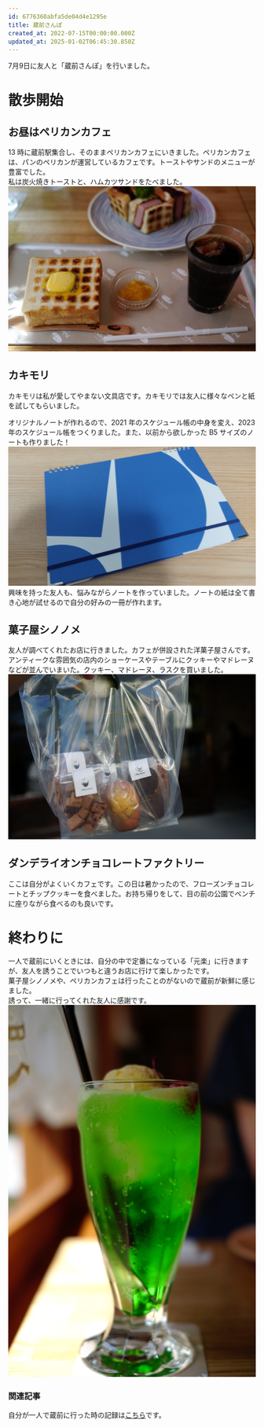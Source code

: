 ```yaml
---
id: 6776360abfa5de04d4e1295e
title: 蔵前さんぽ
created_at: 2022-07-15T00:00:00.000Z
updated_at: 2025-01-02T06:45:30.850Z
---
```


<p>7月9日に友人と「蔵前さんぽ」を行いました。</p>
<h1>散歩開始</h1>
<h2>お昼はペリカンカフェ</h2>
<p>13 時に蔵前駅集合し、そのままペリカンカフェにいきました。ペリカンカフェは、パンのペリカンが運営しているカフェです。トーストやサンドのメニューが豊富でした。<br/>
私は炭火焼きトーストと、ハムカツサンドをたべました。<br/>
<img alt="PelicanfromYukyuNextBlog.jpeg" src="PelicanfromYukyuNextBlog.jpeg"/></p>
<h2>カキモリ</h2>
<p>カキモリは私が愛してやまない文具店です。カキモリでは友人に様々なペンと紙を試してもらいました。</p>
<p>オリジナルノートが作れるので、2021 年のスケジュール帳の中身を変え、2023 年のスケジュール帳をつくりました。また、以前から欲しかった B5 サイズのノートも作りました！<br/>
<img alt="KakimoriNote.jpeg" src="KakimoriNote.jpeg"/><br/>
興味を持った友人も、悩みながらノートを作っていました。ノートの紙は全て書き心地が試せるので自分の好みの一冊が作れます。</p>
<h2>菓子屋シノノメ</h2>
<p>友人が調べてくれたお店に行きました。カフェが併設された洋菓子屋さんです。アンティークな雰囲気の店内のショーケースやテーブルにクッキーやマドレーヌなどが並んでいまいた。クッキー、マドレーヌ、ラスクを買いました。<br/>
<img alt="ShinonomefromYukyuNextBlog.jpeg" src="ShinonomefromYukyuNextBlog.jpeg"/></p>
<h2>ダンデライオンチョコレートファクトリー</h2>
<p>ここは自分がよくいくカフェです。この日は暑かったので、フローズンチョコレートとチップクッキーを食べました。お持ち帰りをして、目の前の公園でベンチに座りながら食べるのも良いです。</p>
<h1>終わりに</h1>
<p>一人で蔵前にいくときには、自分の中で定番になっている「元楽」に行きますが、友人を誘うことでいつもと違うお店に行けて楽しかったです。<br/>
菓子屋シノノメや、ペリカンカフェは行ったことのがないので蔵前が新鮮に感じました。<br/>
誘って、一緒に行ってくれた友人に感謝です。<br/>
<img alt="MelonSodafromYukyuNextBlog.jpeg" src="MelonSodafromYukyuNextBlog.jpeg"/></p>
<h3>関連記事</h3>
<p>自分が一人で蔵前に行った時の記録は<a href="./2021-11-07-part1">こちら</a>です。</p>

